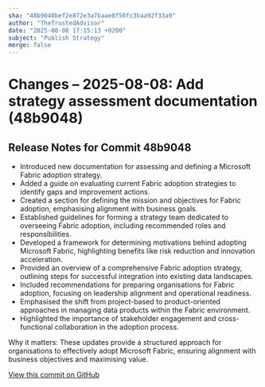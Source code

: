 ```yaml
---
sha: "48b9048bef2e872e3a7baae8f50fc3baa92f33a9"
author: "TheTrustedAdvisor"
date: "2025-08-08 17:15:13 +0200"
subject: "Publish Strategy"
merge: false
---
```


# Changes – 2025-08-08: Add strategy assessment documentation (48b9048)

## Release Notes for Commit 48b9048

- Introduced new documentation for assessing and defining a Microsoft Fabric adoption strategy.
- Added a guide on evaluating current Fabric adoption strategies to identify gaps and improvement actions.
- Created a section for defining the mission and objectives for Fabric adoption, emphasising alignment with business goals.
- Established guidelines for forming a strategy team dedicated to overseeing Fabric adoption, including recommended roles and responsibilities.
- Developed a framework for determining motivations behind adopting Microsoft Fabric, highlighting benefits like risk reduction and innovation acceleration.
- Provided an overview of a comprehensive Fabric adoption strategy, outlining steps for successful integration into existing data landscapes.
- Included recommendations for preparing organisations for Fabric adoption, focusing on leadership alignment and operational readiness.
- Emphasised the shift from project-based to product-oriented approaches in managing data products within the Fabric environment.
- Highlighted the importance of stakeholder engagement and cross-functional collaboration in the adoption process.

Why it matters: These updates provide a structured approach for organisations to effectively adopt Microsoft Fabric, ensuring alignment with business objectives and maximising value.

[View this commit on GitHub](https://github.com/TheTrustedAdvisor/FabricAdoptionFramework/commit/48b9048bef2e872e3a7baae8f50fc3baa92f33a9)
